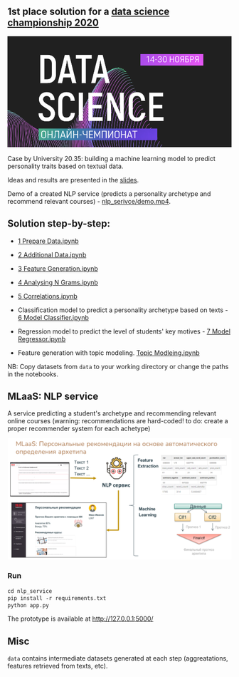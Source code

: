 ## 1st place solution for a [data science championship 2020](https://online.innoagency.ru/datascience/)

![](img.png)

Case by University 20.35: building a machine learning model to predict personality traits based on textual data.

Ideas and results are presented in the [slides](https://github.com/maya-ami/project2035/blob/master/%D0%9F%D1%80%D0%B5%D0%B7%D0%B5%D0%BD%D1%82%D0%B0%D1%86%D0%B8%D1%8F.pdf).

Demo of a created NLP service (predicts a personality archetype and recommend relevant courses) - [nlp_serivce/demo.mp4](https://github.com/maya-ami/project2035/blob/master/nlp_service/demo.mp4).


## Solution step-by-step:

- [1 Prepare Data.ipynb](https://github.com/maya-ami/project2035/blob/master/1_Prepare_Data.ipynb)

- [2 Additional Data.ipynb](https://github.com/maya-ami/project2035/blob/master/2_Additional_Data.ipynb)

- [3 Feature Generation.ipynb](https://github.com/maya-ami/project2035/blob/master/3_Feature_Generation.ipynb)

- [4 Analysing N Grams.ipynb](https://github.com/maya-ami/project2035/blob/master/4_Analysing_N_Grams.ipynb)

- [5 Correlations.ipynb](https://github.com/maya-ami/project2035/blob/master/5_Correlations.ipynb)

- Classification model to predict a personality archetype based on texts - [6 Model Classifier.ipynb](https://github.com/maya-ami/project2035/blob/master/6_Model_Classifier.ipynb)

- Regression model to predict the level of students' key motives - [7 Model Regressor.ipynb](https://github.com/maya-ami/project2035/blob/master/7_Model_Regressor.ipynb)

- Feature generation with topic modeling. [Topic Modleing.ipynb](https://github.com/maya-ami/project2035/blob/master/Topic_Modeling.ipynb)

NB: Copy datasets from `data` to your working directory or change the paths in the notebooks.

## MLaaS: NLP service

A service predicting a student's archetype and recommending relevant online courses (warning: recommendations are hard-coded! to do: create a proper recommender system for each achetype)

![](nlp_service/schema.PNG)

### Run

```
cd nlp_service
pip install -r requirements.txt
python app.py
```

The prototype is available at http://127.0.0.1:5000/


## Misc

`data` contains intermediate datasets generated at each step (aggreatations, features retrieved from texts, etc).
